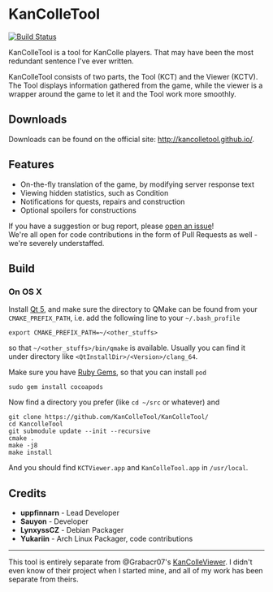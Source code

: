 KanColleTool
============

[![Build Status](https://travis-ci.org/KanColleTool/KanColleTool.png?branch=master)](https://travis-ci.org/KanColleTool/KanColleTool)

KanColleTool is a tool for KanColle players.
That may have been the most redundant sentence I've ever written.

KanColleTool consists of two parts, the Tool (KCT) and the Viewer (KCTV). The Tool displays information gathered from the game, while the viewer is a wrapper around the game to let it and the Tool work more smoothly.

## Downloads

Downloads can be found on the official site: <http://kancolletool.github.io/>.

## Features

* On-the-fly translation of the game, by modifying server response text
* Viewing hidden statistics, such as Condition
* Notifications for quests, repairs and construction
* Optional spoilers for constructions

If you have a suggestion or bug report, please [open an issue](https://github.com/KanColleTool/KanColleTool/issues/new)!  
We're all open for code contributions in the form of Pull Requests as well - we're severely understaffed.

## Build
### On OS X
Install [Qt 5](http://www.qt.io/download/), and make sure the directory to QMake can be found from your `CMAKE_PREFIX_PATH`, i.e. add the following line to your `~/.bash_profile`
```
export CMAKE_PREFIX_PATH=~/<other_stuffs>
``` 
so that `~/<other_stuffs>/bin/qmake` is available. Usually you can find it under directory like `<QtInstallDir>/<Version>/clang_64`.

Make sure you have [Ruby Gems](https://rubygems.org/), so that you can install `pod`
```
sudo gem install cocoapods
```

Now find a directory you prefer (like `cd ~/src` or whatever) and 
```
git clone https://github.com/KanColleTool/KanColleTool/
cd KancolleTool
git submodule update --init --recursive
cmake .
make -j8
make install
```
And you should find `KCTViewer.app` and `KanColleTool.app` in `/usr/local`.

## Credits

- **uppfinnarn** - Lead Developer
- **Sauyon** - Developer
- **LynxyssCZ** - Debian Packager
- **Yukariin** - Arch Linux Packager, code contributions

---

This tool is entirely separate from @Grabacr07's [KanColleViewer](https://github.com/Grabacr07/KanColleViewer). I didn't even know of their project when I started mine, and all of my work has been separate from theirs.
